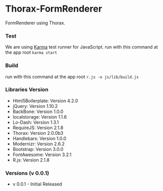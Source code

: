 Thorax-FormRenderer
===================

FormRenderer using Thorax.

### Test

We are using [Karma](http://karma-runner.github.io/0.8/index.html) test runner for JavaScript.
run with this command at the app root `karma start`

### Build

run with this command at the app root `r.js -o js/lib/build.js`

### Libraries Version

* Html5Boilerplate: Version 4.2.0
* jQuery: Version 1.10.2
* BackBone: Version 1.0.0
* localstorage: Version 1.1.6
* Lo-Dash: Version 1.3.1
* RequireJS: Version 2.1.8
* Thorax: Version 2.0.0b3
* Handlebars: Version 1.0.0
* Modernizr: Version 2.6.2
* Bootstrap: Version 3.0.0
* FontAwesome: Version 3.2.1
* R.js: Version 2.1.8

### Versions (v 0.0.1)

* v 0.0.1 - Initial Released

###